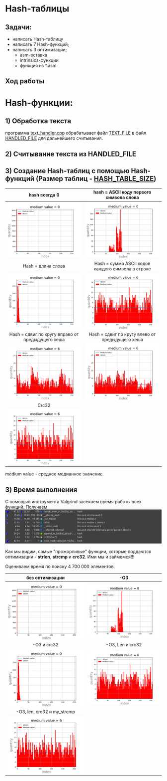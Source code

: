 # Hash-таблицы

## Задачи:
* написать Hash-таблицу
* написать 7 Hash-функций;
* написать 3 оптимизации;
    * asm-вставка
    * intrinsics-функции
    * функция из *.asm

## Ход работы
# Hash-функции:
## 1) Обработка текста
программа [text_handler.cpp](handle_text/text_handler.cpp) обрабатывает файл [TEXT_FILE](general/dsl.h) в файл [HANDLED_FILE](general/dsl.h) для дальнейшего считывания.
## 2) Считывание текста из **HANDLED_FILE**
## 3) Создание Hash-таблиц с помощью Hash-функций (Размер таблиц - [HASH_TABLE_SIZE](general/dsl.h))

|hash всегда 0|hash = ASCII коду первого символа слова|
|:--:|:--:|
|<img src="graphs/const.png"   alt="drawing" width="300"/> | <img src="graphs/first_ascii.png" alt="drawing" width="300"/>|
| Hash = длина слова | Hash = сумма ASCII кодов каждого символа в строке |
|<img src="graphs/length.png" alt="drawing" width="300"/> | <img src="graphs/ascii_sum.png"  alt="drawing" width="300"/>|
|Hash = сдвиг по кругу вправо от предыдущего хеша | Hash = сдвиг по кругу влево от предыдущего хеша|
|<img src="graphs/right.png"     alt="drawing" width="300"/> | <img src="graphs/left.png"    alt="drawing" width="300"/>|
|Crc32|
|<img src="graphs/crc32.png"     alt="drawing" width="300"/>|

medium value - среднее медианное значение.
 ## 3) Время выполнения

С помощью инструмента Valgrind засекаем время работы всех функций. Получаем
![hah](img/kcache.png)

Как мы видим, самые "прожорливые" функции, которые поддаются оптимизации - **strlen**, **strcmp** и **crc32**. Ими мы и займемся!!!

Оцениваем время по поиску 4 700  000 элементов.

|без оптимизации|-O3|
|:--:|:--:|
|<img src="graphs/const.png"   alt="drawing" width="300"/> | <img src="graphs/first_ascii.png" alt="drawing" width="300"/>|
| -O3 и crc32 | -O3, Len и crc32 |
|<img src="graphs/length.png" alt="drawing" width="300"/> | <img src="graphs/ascii_sum.png"  alt="drawing" width="300"/>|
|-O3, len, crc32 и my_strcmp|
|<img src="graphs/crc32.png"     alt="drawing" width="300"/>|

